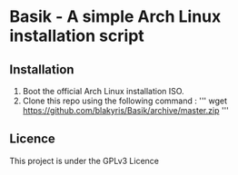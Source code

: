 # Basik - A simple Arch Linux installation script

## Installation

1. Boot the official Arch Linux installation ISO.
2. Clone this repo using the following command : ''' wget https://github.com/blakyris/Basik/archive/master.zip '''

## Licence

This project is under the GPLv3 Licence
